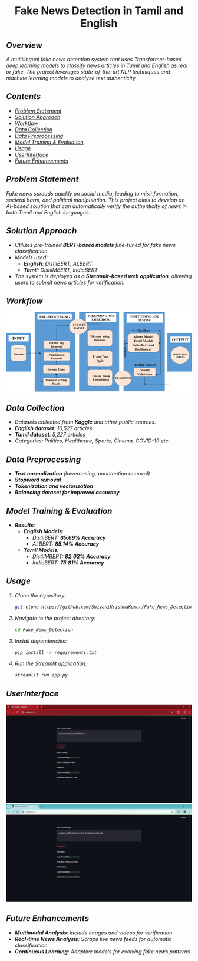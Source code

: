<div align='center'>
    <h1>Fake News Detection in Tamil and English</h1>
</div>

<i>

## Overview
A multilingual fake news detection system that uses Transformer-based deep learning models to classify news articles in Tamil and English as real or fake. The project leverages state-of-the-art NLP techniques and machine learning models to analyze text authenticity.

## Contents
- [Problem Statement](#problem-statement)
- [Solution Approach](#solution-approach)
- [Workflow](#workflow)  
- [Data Collection](#data-collection)
- [Data Preprocessing](#data-preprocessing)
- [Model Training & Evaluation](#model-training--evaluation)
- [Usage](#usage)
- [UserInterface](#userinterface)
- [Future Enhancements](#future-enhancements)

## Problem Statement
Fake news spreads quickly on social media, leading to misinformation, societal harm, and political manipulation. This project aims to develop an AI-based solution that can automatically verify the authenticity of news in both Tamil and English languages.

## Solution Approach
- Utilizes pre-trained **BERT-based models** fine-tuned for fake news classification.
- Models used:
  - **English**: DistilBERT, ALBERT
  - **Tamil**: DistilMBERT, IndicBERT
- The system is deployed as a **Streamlit-based web application**, allowing users to submit news articles for verification.

## Workflow
<div align='center'>
    <img src='images/Flowchart.png' alt='Workflow Diagram'>
</div>

## Data Collection
- Datasets collected from **Kaggle** and other public sources.
- **English dataset**: 16,527 articles
- **Tamil dataset**: 5,227 articles
- Categories: Politics, Healthcare, Sports, Cinema, COVID-19 etc.

## Data Preprocessing
- **Text normalization** (lowercasing, punctuation removal)
- **Stopword removal**
- **Tokenization and vectorization**
- **Balancing dataset for improved accuracy**

## Model Training & Evaluation
- **Results**:
  - **English Models**:
    - DistilBERT: **85.69% Accuracy**
    - ALBERT: **85.14% Accuracy**
  - **Tamil Models**:
    - DistilMBERT: **82.02% Accuracy**
    - IndicBERT: **75.81% Accuracy**

## Usage
1. Clone the repository:
   ```sh
   git clone https://github.com/ShivaniKrishnaKumar/Fake_News_Detection.git
   ```
2. Navigate to the project directory:
   ```sh
   cd Fake_News_Detection
   ```
3. Install dependencies:
   ```sh
   pip install -r requirements.txt
   ```
4. Run the Streamlit application:
   ```sh
   streamlit run app.py
   ```

## UserInterface
<div align='center'>
    <img src='images/web1.jpeg' alt='User Interface Screenshot 1'>
</div>
<div align='center'>
    <img src='images/web2.jpeg' alt='User Interface Screenshot 2'>
</div>
   
## Future Enhancements
- **Multimodal Analysis**: Include images and videos for verification
- **Real-time News Analysis**: Scrape live news feeds for automatic classification
- **Continuous Learning**: Adaptive models for evolving fake news patterns

</i>


